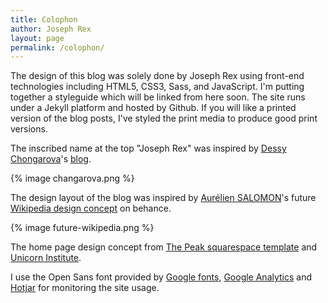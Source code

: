 ```yaml
---
title: Colophon
author: Joseph Rex
layout: page
permalink: /colophon/
---
```


The design of this blog was solely done by Joseph Rex using front-end technologies including HTML5, CSS3, Sass, and JavaScript. I'm putting together a styleguide which will be linked from here soon. The site runs under a Jekyll platform and hosted by Github. If you will like a printed version of the blog posts, I've styled the print media to produce good print versions.

The inscribed name at the top "Joseph Rex" was inspired by [Dessy Chongarova][1]'s [blog][2].

{% image changarova.png %}

The design layout of the blog was inspired by [Aurélien SALOMON][7]'s future [Wikipedia design concept][8] on behance.

{% image future-wikipedia.png %}

The home page design concept from [The Peak squarespace template][10] and [Unicorn Institute][11].

I use the Open Sans font provided by [Google fonts][3], [Google Analytics][4] and [Hotjar][9] for monitoring the site usage.


[1]: http://twitter.com/des_cho
[2]: http://chongarova.com/
[3]: http://google.com/fonts
[4]: http://analytics.google.com
[5]: http://twitter.com/clagnut
[6]: http://clagnut.com/colophon
[7]: https://www.behance.net/aureliensalomon
[8]: https://www.behance.net/gallery/16113317/Wikipedia-concept
[9]: http://www.hotjar.com/
[10]: http://squarespace.com/templates/?q=peak%20restaurants
[11]: http://unicorninstitute.com/

